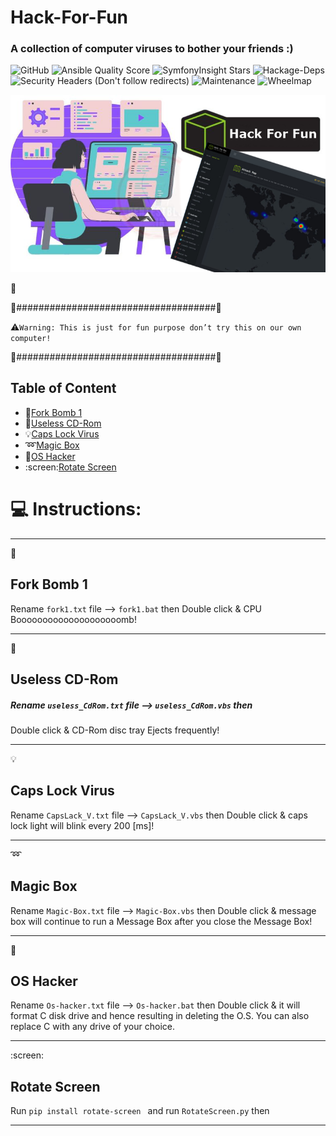 # Hack-For-Fun
### A collection of computer viruses to bother your friends :)


![GitHub](https://img.shields.io/github/license/saber-khakbiz/Hack-For-Fun?style=flat-square)
![Ansible Quality Score](https://img.shields.io/ansible/quality/432)
![SymfonyInsight Stars](https://img.shields.io/symfony/i/stars/825be328-29f8-44f7-a750-f82818ae9111)
![Hackage-Deps](https://img.shields.io/hackage-deps/v/some?style=flat-square)
![Security Headers (Don't follow redirects)](https://img.shields.io/security-headers?ignoreRedirects&url=https%3A%2F%2Fwww.shields.io)
![Maintenance](https://img.shields.io/maintenance/yes/2030)
![Wheelmap](https://img.shields.io/wheelmap/a/26699541?style=flat-square)

![img](https://github.com/saber-khakbiz/Hack-For-Fun/blob/main/img/img/HTB-Hack-the-box.png)

:traffic_light:

:construction:####################################:construction:

:warning:`Warning: This is just for fun purpose don’t try this on our own computer!`

:construction:####################################:construction:



## Table of Content
* :rocket:[Fork Bomb 1](#fork-bomb-tiny)
* :dvd:[Useless CD-Rom](#useless-cd-rom)
* :bulb:[Caps Lock Virus](#capslack-virus)
* :loop:[Magic Box](#magic-box)
* :floppy_disk:[OS Hacker](#os-hacker)
* :screen:[Rotate Screen](#rotate-screen)

# :computer: Instructions:

--------------------------------------------------
:rocket:
## Fork Bomb 1

Rename `fork1.txt` file --> `fork1.bat` then
Double click & CPU Boooooooooooooooooooomb!


**************************************************
:dvd:
## Useless CD-Rom

##### Rename `useless_CdRom.txt` file --> `useless_CdRom.vbs` then
Double click & CD-Rom disc tray Ejects frequently!

*************************************************
:bulb:
## Caps Lock Virus

Rename `CapsLack_V.txt` file --> `CapsLack_V.vbs` then
Double click & caps lock light will blink every 200 [ms]!

*************************************************
:loop:
## Magic Box

Rename `Magic-Box.txt` file --> `Magic-Box.vbs` then
Double click &  message box will continue to run a Message Box after
you close the Message Box!

*************************************************
:floppy_disk:
##  OS Hacker

Rename `Os-hacker.txt` file --> `Os-hacker.bat` then
Double click & it will format C disk drive and hence resulting
in deleting the O.S. You can also replace C with any drive of your choice.

*************************************************
:screen:
##  Rotate Screen

Run `pip install rotate-screen ` and run `RotateScreen.py` then

*************************************************